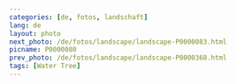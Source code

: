 ```yaml
---
categories: [de, fotos, landschaft]
lang: de
layout: photo
next_photo: /de/fotos/landscape/landscape-P0000083.html
picname: P0000080
prev_photo: /de/fotos/landscape/landscape-P0000368.html
tags: [Water Tree]
---
```

